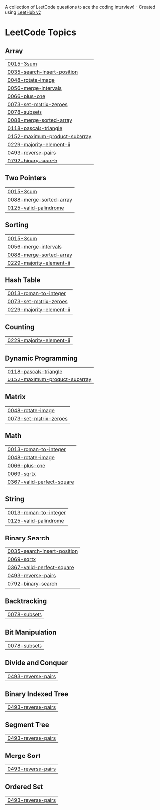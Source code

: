 A collection of LeetCode questions to ace the coding interview! - Created using [LeetHub v2](https://github.com/arunbhardwaj/LeetHub-2.0)
<!---LeetCode Topics Start-->
# LeetCode Topics
## Array
|  |
| ------- |
| [0015-3sum](https://github.com/RiyaBisht716/LeetCodeProblems/tree/master/0015-3sum) |
| [0035-search-insert-position](https://github.com/RiyaBisht716/LeetCodeProblems/tree/master/0035-search-insert-position) |
| [0048-rotate-image](https://github.com/RiyaBisht716/LeetCodeProblems/tree/master/0048-rotate-image) |
| [0056-merge-intervals](https://github.com/RiyaBisht716/LeetCodeProblems/tree/master/0056-merge-intervals) |
| [0066-plus-one](https://github.com/RiyaBisht716/LeetCodeProblems/tree/master/0066-plus-one) |
| [0073-set-matrix-zeroes](https://github.com/RiyaBisht716/LeetCodeProblems/tree/master/0073-set-matrix-zeroes) |
| [0078-subsets](https://github.com/RiyaBisht716/LeetCodeProblems/tree/master/0078-subsets) |
| [0088-merge-sorted-array](https://github.com/RiyaBisht716/LeetCodeProblems/tree/master/0088-merge-sorted-array) |
| [0118-pascals-triangle](https://github.com/RiyaBisht716/LeetCodeProblems/tree/master/0118-pascals-triangle) |
| [0152-maximum-product-subarray](https://github.com/RiyaBisht716/LeetCodeProblems/tree/master/0152-maximum-product-subarray) |
| [0229-majority-element-ii](https://github.com/RiyaBisht716/LeetCodeProblems/tree/master/0229-majority-element-ii) |
| [0493-reverse-pairs](https://github.com/RiyaBisht716/LeetCodeProblems/tree/master/0493-reverse-pairs) |
| [0792-binary-search](https://github.com/RiyaBisht716/LeetCodeProblems/tree/master/0792-binary-search) |
## Two Pointers
|  |
| ------- |
| [0015-3sum](https://github.com/RiyaBisht716/LeetCodeProblems/tree/master/0015-3sum) |
| [0088-merge-sorted-array](https://github.com/RiyaBisht716/LeetCodeProblems/tree/master/0088-merge-sorted-array) |
| [0125-valid-palindrome](https://github.com/RiyaBisht716/LeetCodeProblems/tree/master/0125-valid-palindrome) |
## Sorting
|  |
| ------- |
| [0015-3sum](https://github.com/RiyaBisht716/LeetCodeProblems/tree/master/0015-3sum) |
| [0056-merge-intervals](https://github.com/RiyaBisht716/LeetCodeProblems/tree/master/0056-merge-intervals) |
| [0088-merge-sorted-array](https://github.com/RiyaBisht716/LeetCodeProblems/tree/master/0088-merge-sorted-array) |
| [0229-majority-element-ii](https://github.com/RiyaBisht716/LeetCodeProblems/tree/master/0229-majority-element-ii) |
## Hash Table
|  |
| ------- |
| [0013-roman-to-integer](https://github.com/RiyaBisht716/LeetCodeProblems/tree/master/0013-roman-to-integer) |
| [0073-set-matrix-zeroes](https://github.com/RiyaBisht716/LeetCodeProblems/tree/master/0073-set-matrix-zeroes) |
| [0229-majority-element-ii](https://github.com/RiyaBisht716/LeetCodeProblems/tree/master/0229-majority-element-ii) |
## Counting
|  |
| ------- |
| [0229-majority-element-ii](https://github.com/RiyaBisht716/LeetCodeProblems/tree/master/0229-majority-element-ii) |
## Dynamic Programming
|  |
| ------- |
| [0118-pascals-triangle](https://github.com/RiyaBisht716/LeetCodeProblems/tree/master/0118-pascals-triangle) |
| [0152-maximum-product-subarray](https://github.com/RiyaBisht716/LeetCodeProblems/tree/master/0152-maximum-product-subarray) |
## Matrix
|  |
| ------- |
| [0048-rotate-image](https://github.com/RiyaBisht716/LeetCodeProblems/tree/master/0048-rotate-image) |
| [0073-set-matrix-zeroes](https://github.com/RiyaBisht716/LeetCodeProblems/tree/master/0073-set-matrix-zeroes) |
## Math
|  |
| ------- |
| [0013-roman-to-integer](https://github.com/RiyaBisht716/LeetCodeProblems/tree/master/0013-roman-to-integer) |
| [0048-rotate-image](https://github.com/RiyaBisht716/LeetCodeProblems/tree/master/0048-rotate-image) |
| [0066-plus-one](https://github.com/RiyaBisht716/LeetCodeProblems/tree/master/0066-plus-one) |
| [0069-sqrtx](https://github.com/RiyaBisht716/LeetCodeProblems/tree/master/0069-sqrtx) |
| [0367-valid-perfect-square](https://github.com/RiyaBisht716/LeetCodeProblems/tree/master/0367-valid-perfect-square) |
## String
|  |
| ------- |
| [0013-roman-to-integer](https://github.com/RiyaBisht716/LeetCodeProblems/tree/master/0013-roman-to-integer) |
| [0125-valid-palindrome](https://github.com/RiyaBisht716/LeetCodeProblems/tree/master/0125-valid-palindrome) |
## Binary Search
|  |
| ------- |
| [0035-search-insert-position](https://github.com/RiyaBisht716/LeetCodeProblems/tree/master/0035-search-insert-position) |
| [0069-sqrtx](https://github.com/RiyaBisht716/LeetCodeProblems/tree/master/0069-sqrtx) |
| [0367-valid-perfect-square](https://github.com/RiyaBisht716/LeetCodeProblems/tree/master/0367-valid-perfect-square) |
| [0493-reverse-pairs](https://github.com/RiyaBisht716/LeetCodeProblems/tree/master/0493-reverse-pairs) |
| [0792-binary-search](https://github.com/RiyaBisht716/LeetCodeProblems/tree/master/0792-binary-search) |
## Backtracking
|  |
| ------- |
| [0078-subsets](https://github.com/RiyaBisht716/LeetCodeProblems/tree/master/0078-subsets) |
## Bit Manipulation
|  |
| ------- |
| [0078-subsets](https://github.com/RiyaBisht716/LeetCodeProblems/tree/master/0078-subsets) |
## Divide and Conquer
|  |
| ------- |
| [0493-reverse-pairs](https://github.com/RiyaBisht716/LeetCodeProblems/tree/master/0493-reverse-pairs) |
## Binary Indexed Tree
|  |
| ------- |
| [0493-reverse-pairs](https://github.com/RiyaBisht716/LeetCodeProblems/tree/master/0493-reverse-pairs) |
## Segment Tree
|  |
| ------- |
| [0493-reverse-pairs](https://github.com/RiyaBisht716/LeetCodeProblems/tree/master/0493-reverse-pairs) |
## Merge Sort
|  |
| ------- |
| [0493-reverse-pairs](https://github.com/RiyaBisht716/LeetCodeProblems/tree/master/0493-reverse-pairs) |
## Ordered Set
|  |
| ------- |
| [0493-reverse-pairs](https://github.com/RiyaBisht716/LeetCodeProblems/tree/master/0493-reverse-pairs) |
<!---LeetCode Topics End-->